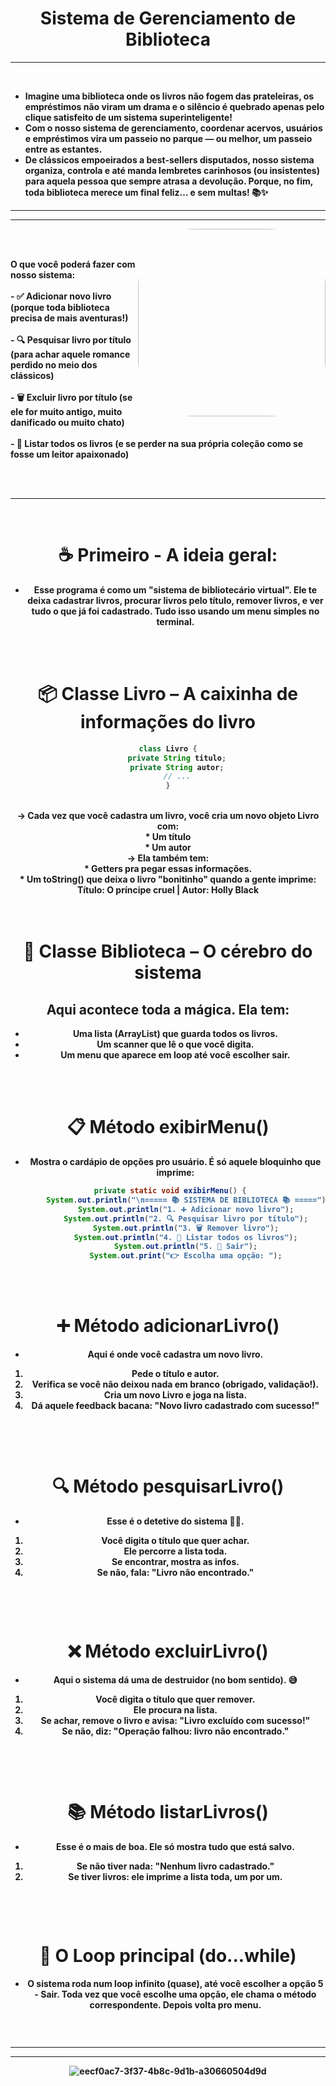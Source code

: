 <body>
    <center>
  <h1 align="center"> Sistema de Gerenciamento de Biblioteca </h1>
      <hr>
  <br>
      <div align="center">
        </div>

<div align="center">
        <ul>
          <li align="left"; ><b> Imagine uma biblioteca onde os livros não fogem das prateleiras, os empréstimos não viram um drama e o silêncio é quebrado apenas pelo clique satisfeito de um sistema superinteligente! <br></li>
          <li align="left"; ><b>Com o nosso sistema de gerenciamento, coordenar acervos, usuários e empréstimos vira um passeio no parque — ou melhor, um passeio entre as estantes. <br></li>
          <li align="left"; ><b> De clássicos empoeirados a best-sellers disputados, nosso sistema organiza, controla e até manda lembretes carinhosos (ou insistentes) para aquela pessoa que sempre atrasa a devolução. Porque, no fim, toda biblioteca merece um final feliz… e sem multas! 📚✨  <br></li>
        </ul>
            <hr>
            <hr>
        <img src="https://github.com/user-attachments/assets/7aa9b3f5-a1b2-49af-b588-364a9c8f18a4" width="300px" style="border-radius: 90px"; align="right">

</div> 
<br>

<p align="left"> <br>
<b> O que você poderá fazer com nosso sistema: </b> <br> <br> 
    - ✅ Adicionar novo livro (porque toda biblioteca precisa de mais aventuras!) <br> <br> 
    - 🔍 Pesquisar livro por título (para achar aquele romance perdido no meio dos clássicos) <br> <br> 
    - 🗑️ Excluir livro por título (se ele for muito antigo, muito danificado ou muito chato) <br> <br> 
    - 📜 Listar todos os livros (e se perder na sua própria coleção como se fosse um leitor apaixonado) <br> <br> 
</p> 


<br>
  <hr>
<br>


# ☕ Primeiro - A ideia geral:
- Esse programa é como um "sistema de bibliotecário virtual". Ele te deixa cadastrar livros, procurar livros pelo título, remover livros, e ver tudo o que já foi cadastrado. Tudo isso usando um menu simples no terminal.

<br>
<br>


# 📦 Classe Livro – A caixinha de informações do livro
```java
class Livro {
    private String titulo;
    private String autor;
    // ...
}
```
<br>
->  Cada vez que você cadastra um livro, você cria um novo objeto Livro com: <br>
* Um título <br>
* Um autor <br>
->  Ela também tem: <br>
* Getters pra pegar essas informações. <br>
* Um toString() que deixa o livro "bonitinho" quando a gente imprime: Título: O príncipe cruel | Autor: Holly Black <br>


<br>
<br>

# 🧠 Classe Biblioteca – O cérebro do sistema
## Aqui acontece toda a mágica. Ela tem:
- Uma lista (ArrayList<Livro>) que guarda todos os livros.
- Um scanner que lê o que você digita.
- Um menu que aparece em loop até você escolher sair.


<br>
<br>

# 📋 Método exibirMenu()
- Mostra o cardápio de opções pro usuário. É só aquele bloquinho que imprime:
```java
 private static void exibirMenu() {
        System.out.println("\n===== 📚 SISTEMA DE BIBLIOTECA 📚 =====");
        System.out.println("1. ➕ Adicionar novo livro");
        System.out.println("2. 🔍 Pesquisar livro por título");
        System.out.println("3. 🗑️ Remover livro");
        System.out.println("4. 📜 Listar todos os livros");
        System.out.println("5. 🚪 Sair");
        System.out.print("👉 Escolha uma opção: ");
```

    
<br>
<br>

# ➕ Método adicionarLivro()
- Aqui é onde você cadastra um novo livro.
1) Pede o título e autor.
2) Verifica se você não deixou nada em branco (obrigado, validação!).
3) Cria um novo Livro e joga na lista.
4) Dá aquele feedback bacana: "Novo livro cadastrado com sucesso!"
```java

```


<br>
<br>

# 🔍 Método pesquisarLivro()
- Esse é o detetive do sistema 🕵️‍♂️.
1) Você digita o título que quer achar.
2) Ele percorre a lista toda.
3) Se encontrar, mostra as infos.
4) Se não, fala: "Livro não encontrado."
```java

```

<br>
<br>

# ❌ Método excluirLivro()
- Aqui o sistema dá uma de destruidor (no bom sentido). 😅
1) Você digita o título que quer remover.
2) Ele procura na lista.
3) Se achar, remove o livro e avisa: "Livro excluído com sucesso!"
4) Se não, diz: "Operação falhou: livro não encontrado."
```java

```

<br>
<br>

# 📚 Método listarLivros()
- Esse é o mais de boa. Ele só mostra tudo que está salvo.
1) Se não tiver nada: "Nenhum livro cadastrado."
2) Se tiver livros: ele imprime a lista toda, um por um.
```java

```

<br>
<br>

# 🔁 O Loop principal (do...while)
- O sistema roda num loop infinito (quase), até você escolher a opção 5 - Sair. Toda vez que você escolhe uma opção, ele chama o método correspondente. Depois volta pro menu.
```java

```

<br>
     <hr>
     <hr>


  ![eecf0ac7-3f37-4b8c-9d1b-a30660504d9d](https://github.com/user-attachments/assets/dffb81c8-3915-40fe-b279-784943908139)

</div>

